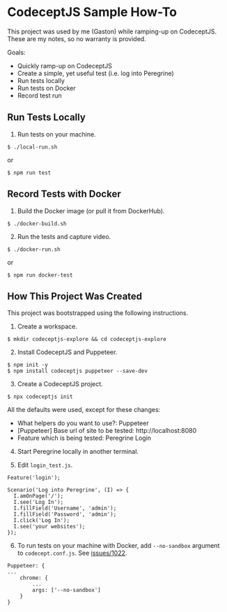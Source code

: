 # CodeceptJS Sample How-To

This project was used by me (Gaston) while ramping-up on CodeceptJS.
These are my notes, so no warranty is provided.

Goals:
* Quickly ramp-up on CodeceptJS
* Create a simple, yet useful test (i.e. log into Peregrine)
* Run tests locally
* Run tests on Docker
* Record test run 


## Run Tests Locally

1. Run tests on your machine.

```
$ ./local-run.sh
```

or

```
$ npm run test
```

## Record Tests with Docker

1. Build the Docker image (or pull it from DockerHub).

```
$ ./docker-build.sh
```

2. Run the tests and capture video.

```
$ ./docker-run.sh
```

or


```
$ npm run docker-test
```


## How This Project Was Created

This project was bootstrapped using the following instructions.

1. Create a workspace.

```
$ mkdir codeceptjs-explore && cd codeceptjs-explore
```

2. Install CodeceptJS and Puppeteer.

```
$ npm init -y
$ npm install codeceptjs puppeteer --save-dev
```

3. Create a CodeceptJS project.

```
$ npx codeceptjs init
```

All the defaults were used, except for these changes:

* What helpers do you want to use?: Puppeteer
* [Puppeteer] Base url of site to be tested: http://localhost:8080
* Feature which is being tested: Peregrine Login

4. Start Peregrine locally in another terminal.

5. Edit `login_test.js`. 

```
Feature('login');
  
Scenario('Log into Peregrine', (I) => {
  I.amOnPage('/');
  I.see('Log In');
  I.fillField('Username', 'admin');
  I.fillField('Password', 'admin');
  I.click('Log In');
  I.see('your websites');
});
```

6. To run tests on your machine with Docker, add `--no-sandbox` argument to `codecept.conf.js`. See [issues/1022](https://github.com/codecept-js/CodeceptJS/issues/1022).

```
Puppeteer: {
...
    chrome: {
        ...
        args: ['--no-sandbox']
    }
}
```
